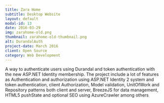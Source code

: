 ```yaml
---
title: Zara Home
subtitle: Desktop Website
layout: default
modal-id: 13
date: 2016-03-29
img: zarahome-old.png
thumbnail: zarahome-old-thumbnail.png
alt: DurandalAuth
project-date: March 2016
client: Open Source
category: Web Development
---
```

A way to authenticate users using Durandal and token authentication with the new ASP.NET Identity membership. The project include a lot of features as Authentication and authorization using ASP.NET Identity 2 system and token authentication, client Authorization, Model validation, UnitOfWork and Repository patterns both client and server, BreezeJS for data management, HTML5 pushState and  optional SEO using AzureCrawler among others
